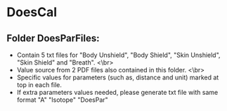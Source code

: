 # DoesCal

## Folder DoesParFiles:
* Contain 5 txt files for "Body Unshield", "Body Shield", "Skin Unshield", "Skin Shield" and "Breath". <\br>
* Value source from 2 PDF files also contained in this folder. <\br>
* Specific values for parameters (such as, distance and unit) marked at top in each file.
* If extra parameters values needed, please generate txt file with same format "A" "Isotope" "DoesPar"
